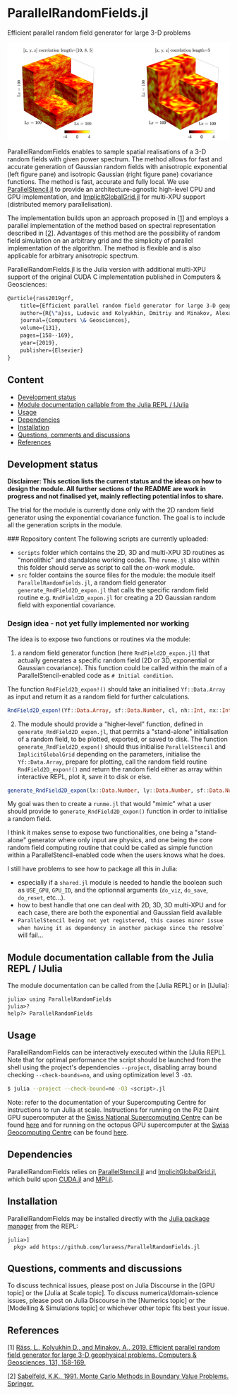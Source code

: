 # ParallelRandomFields.jl
Efficient parallel random field generator for large 3-D problems

![3D random fields with Gaussian and exponential covariance](docs/Fig_exp_gauss_3D.png)

ParallelRandomFields enables to sample spatial realisations of a 3-D random fields with given power spectrum. The method allows for fast and accurate generation of Gaussian random fields with anisotropic exponential (left figure pane) and isotropic Gaussian (right figure pane) covariance functions. The method is fast, accurate and fully local. We use [ParallelStencil.jl] to provide an architecture-agnostic high-level CPU and GPU implementation, and [ImplicitGlobalGrid.jl] for multi-XPU support (distributed memory parallelisation).

The implementation builds upon an approach proposed in \[[1][Raess2019]\] and employs a parallel implementation of the method based on spectral representation described in \[[2][Sabelfeld1991]\]. Advantages of this method are the possibility of random field simulation on an arbitrary grid and the simplicity of parallel implementation of the algorithm. The method is flexible and is also applicable for arbitrary anisotropic spectrum.


ParallelRandomFields.jl is the Julia version with additional multi-XPU support of the original CUDA C implementation published in Computers & Geosciences:
```tex
@article{rass2019grf,
    title={Efficient parallel random field generator for large 3-D geophysical problems},
    author={R{\"a}ss, Ludovic and Kolyukhin, Dmitriy and Minakov, Alexander},
    journal={Computers \& Geosciences},
    volume={131},
    pages={158--169},
    year={2019},
    publisher={Elsevier}
}
```

## Content
* [Development status](#development-status)
* [Module documentation callable from the Julia REPL / IJulia](#module-documentation-callable-from-the-julia-repl--ijulia)
* [Usage](#usage)
* [Dependencies](#dependencies)
* [Installation](#installation)
* [Questions, comments and discussions](#questions-comments-and-discussions)
* [References](#references)

## Development status
**Disclaimer: This section lists the current status and the ideas on how to design the module. All further sections of the README are work in progress and not finalised yet, mainly reflecting potential infos to share.**

The trial for the module is currently done only with the 2D random field generator using the exponential covariance function. The goal is to include all the generation scripts in the module.

### Repository content
The following scripts are currently uploaded:
- `scripts` folder which contains the 2D, 3D and multi-XPU 3D routines as "monolithic" and standalone working codes. The `runme.jl` also within this folder should serve as script to call the _on-work_ module.
- `src` folder contains the source files for the module: the module itself `ParallelRandomFields.jl`, a random field generator `generate_RndField2D_expon.jl` that calls the specific random field routine e.g. `RndField2D_expon.jl` for creating a 2D Gaussian random field with exponential covariance. 

### Design idea - not yet fully implemented nor working
The idea is to expose two functions or routines via the module:

1. a random field generator function (here `RndField2D_expon.jl`) that actually generates a specific random field (2D or 3D, exponential or Gaussian covariance). This function could be called within the main of a ParallelStencil-enabled code as `# Initial condition`. 

The function `RndField2D_expon!()` should take an initialised `Yf::Data.Array` as input and return it as a random field for further calculations. 
```julia
RndField2D_expon!(Yf::Data.Array, sf::Data.Number, cl, nh::Int, nx::Int, ny::Int, dx::Data.Number, dy::Data.Number; do_reset=true)
```   

2. The module should provide a "higher-level" function, defined in `generate_RndField2D_expon.jl`, that permits a "stand-alone" initialisation of a random field, to be plotted, exported, or saved to disk. The function `generate_RndField2D_expon()` should thus initialise `ParallelStencil` and `ImplicitGlobalGrid` depending on the parameters, initialise the `Yf::Data.Array`, prepare for plotting, call the random field routine `RndField2D_expon!()` and return the random field either as array within interactive REPL, plot it, save it to disk or else.
```julia
generate_RndField2D_expon(lx::Data.Number, ly::Data.Number, sf::Data.Number, cl, nh::Int, nx::Int, ny::Int, dx::Data.Number, dy::Data.Number; do_viz=false, do_save=false, do_reset=true)
```

My goal was then to create a `runme.jl` that would "mimic" what a user should provide to `generate_RndField2D_expon()` function in order to initialise a random field.

I think it makes sense to expose two functionalities, one being a "stand-alone" generator where only input are physics, and one being the core random field computing routine that could be called as simple function within a ParallelStencil-enabled code when the users knows what he does.

I still have problems to see how to package all this in Julia:
- especially if a `shared.jl` module is needed to handle the boolean such as `USE_GPU`, `GPU_ID`, and the optionnal arguments (`do_viz`, `do_save`, `do_reset`, etc...).
- how to best handle that one can deal with 2D, 3D, 3D multi-XPU and for each case, there are both the exponential and Gaussian field available
- `ParallelStencil being not yet registered, this causes minor issue when having it as dependency in another package since the `resolve` will fail...


## Module documentation callable from the Julia REPL / IJulia
The module documentation can be called from the [Julia REPL] or in [IJulia]:
```julia-repl
julia> using ParallelRandomFields
julia>?
help?> ParallelRandomFields
```

## Usage
ParallelRandomFields can be interactively executed within the [Julia REPL]. Note that for optimal performance the script should be launched from the shell using the project's dependencies `--project`, disabling array bound checking `--check-bounds=no`, and using optimization level 3 `-O3`.
```sh
$ julia --project --check-bound=no -O3 <script>.jl
```

Note: refer to the documentation of your Supercomputing Centre for instructions to run Julia at scale. Instructions for running on the Piz Daint GPU supercomputer at the [Swiss National Supercomputing Centre](https://www.cscs.ch/computers/piz-daint/) can be found [here](https://user.cscs.ch/tools/interactive/julia/) and for running on the octopus GPU supercomputer at the [Swiss Geocomputing Centre](https://wp.unil.ch/geocomputing/octopus/) can be found [here](https://gist.github.com/luraess/45a7a4059d8ace694812e7e301f1a258).

## Dependencies
ParallelRandomFields relies on [ParallelStencil.jl] and [ImplicitGlobalGrid.jl], which build upon [CUDA.jl] and [MPI.jl].

## Installation
ParallelRandomFields may be installed directly with the [Julia package manager](https://docs.julialang.org/en/v1/stdlib/Pkg/index.html) from the REPL:
```julia-repl
julia>]
  pkg> add https://github.com/luraess/ParallelRandomFields.jl
```

## Questions, comments and discussions
To discuss technical issues, please post on Julia Discourse in the [GPU topic] or the [Julia at Scale topic].
To discuss numerical/domain-science issues, please post on Julia Discourse in the [Numerics topic] or the [Modelling & Simulations topic] or whichever other topic fits best your issue.

## References
\[1\] [Räss, L., Kolyukhin D., and Minakov, A., 2019. Efficient parallel random field generator for large 3-D geophysical problems. Computers & Geosciences, 131, 158-169.][Raess2019]

\[2\] [Sabelfeld, K.K., 1991. Monte Carlo Methods in Boundary Value Problems. Springer.][Sabelfeld1991]

[Raess2019]: https://doi.org/10.1016/j.cageo.2019.06.007
[Sabelfeld1991]: https://cds.cern.ch/record/295430
[ParallelStencil.jl]: https://github.com/omlins/ParallelStencil.jl
[ImplicitGlobalGrid.jl]: https://github.com/eth-cscs/ImplicitGlobalGrid.jl
[MPI.jl]: https://github.com/JuliaParallel/MPI.jl
[CUDA.jl]: https://github.com/JuliaGPU/CUDA.jl
